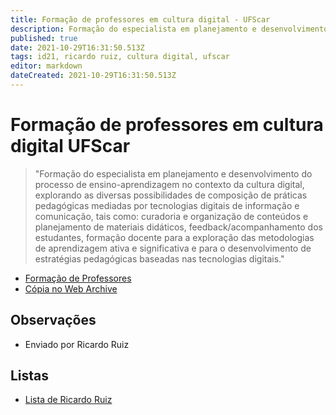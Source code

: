 ```yaml
---
title: Formação de professores em cultura digital - UFScar
description: Formação do especialista em planejamento e desenvolvimento do processo de ensino-aprendizagem no contexto da cultura digital
published: true
date: 2021-10-29T16:31:50.513Z
tags: id21, ricardo ruiz, cultura digital, ufscar
editor: markdown
dateCreated: 2021-10-29T16:31:50.513Z
---
```


# Formação de professores em cultura digital UFScar

> "Formação do especialista em planejamento e desenvolvimento do processo de ensino-aprendizagem no contexto da cultura digital, explorando as diversas possibilidades de composição de práticas pedagógicas mediadas por tecnologias digitais de informação e comunicação, tais como: curadoria e organização de conteúdos e planejamento de materiais didáticos, feedback/acompanhamento dos estudantes, formação docente para a exploração das metodologias de aprendizagem ativa e significativa e para o desenvolvimento de estratégias pedagógicas baseadas nas tecnologias digitais."

 - [Formação de Professores](https://edutec.ead.ufscar.br/index.php/EduTec/habilitacao/4/Forma%C3%A7%C3%A3o-de-Professores-na-Cultura-Digital?tab=tab-componentes-livres)
 - [Cópia no Web Archive](https://web.archive.org/web/20210924122321/https%3A%2F%2Fedutec.ead.ufscar.br%2Findex.php%2FEduTec%2Fhabilitacao%2F4%2FForma%25C3%25A7%25C3%25A3o-de-Professores-na-Cultura-Digital%3Ftab%3Dtab-componentes-livres)

## Observações

 - Enviado por Ricardo Ruiz
 
 ## Listas
 
 - [Lista de Ricardo Ruiz](/listas/ricardo-ruiz)

